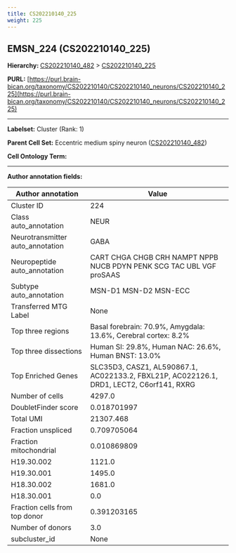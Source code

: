 ```yaml
---
title: CS202210140_225
weight: 225
---
```

## EMSN_224 (CS202210140_225)
<b>Hierarchy: </b>
[CS202210140_482](../CS202210140_482) >
[CS202210140_225](../CS202210140_225)

**PURL:** [https://purl.brain-bican.org/taxonomy/CS202210140/CS202210140_neurons/CS202210140_225](https://purl.brain-bican.org/taxonomy/CS202210140/CS202210140_neurons/CS202210140_225)

---


**Labelset:** Cluster (Rank: 1)

**Parent Cell Set:** Eccentric medium spiny neuron ([CS202210140_482](../CS202210140_482))



**Cell Ontology Term:** 

[MARKER GENES.]: #


---

[TRANSFERRED ANNOTATIONS.]: #


[AUTHOR ANNOTATION FIELDS.]: #


**Author annotation fields:**

| Author annotation | Value |
|-------------------|-------|
|Cluster ID|224|
|Class auto_annotation|NEUR|
|Neurotransmitter auto_annotation|GABA|
|Neuropeptide auto_annotation|CART CHGA CHGB CRH NAMPT NPPB NUCB PDYN PENK SCG TAC UBL VGF proSAAS|
|Subtype auto_annotation|MSN-D1 MSN-D2 MSN-ECC|
|Transferred MTG Label|None|
|Top three regions|Basal forebrain: 70.9%, Amygdala: 13.6%, Cerebral cortex: 8.2%|
|Top three dissections|Human SI: 29.8%, Human NAC: 26.6%, Human BNST: 13.0%|
|Top Enriched Genes|SLC35D3, CASZ1, AL590867.1, AC022133.2, FBXL21P, AC022126.1, DRD1, LECT2, C6orf141, RXRG|
|Number of cells|4297.0|
|DoubletFinder score|0.018701997|
|Total UMI|21307.468|
|Fraction unspliced|0.709705064|
|Fraction mitochondrial|0.010869809|
|H19.30.002|1121.0|
|H19.30.001|1495.0|
|H18.30.002|1681.0|
|H18.30.001|0.0|
|Fraction cells from top donor|0.391203165|
|Number of donors|3.0|
|subcluster_id|None|
